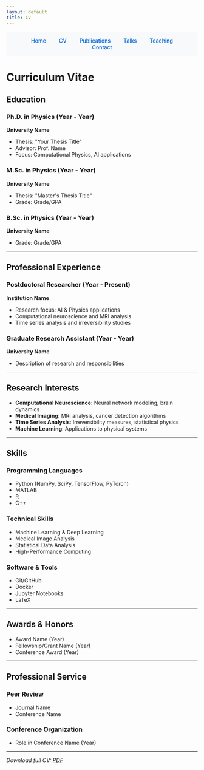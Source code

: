 ```yaml
---
layout: default
title: CV
---
```


<nav style="background: #f8f9fa; padding: 15px; border-radius: 6px; margin-bottom: 30px; text-align: center;">
  <a href="/" style="color: #0366d6; text-decoration: none; margin: 0 15px; font-weight: 500;">Home</a>
  <a href="/cv" style="color: #0366d6; text-decoration: none; margin: 0 15px; font-weight: 500;">CV</a>
  <a href="/publications" style="color: #0366d6; text-decoration: none; margin: 0 15px; font-weight: 500;">Publications</a>
  <a href="/talks" style="color: #0366d6; text-decoration: none; margin: 0 15px; font-weight: 500;">Talks</a>
  <a href="/teaching" style="color: #0366d6; text-decoration: none; margin: 0 15px; font-weight: 500;">Teaching</a>
  <a href="/contact" style="color: #0366d6; text-decoration: none; margin: 0 15px; font-weight: 500;">Contact</a>
</nav>

# Curriculum Vitae

## Education

### Ph.D. in Physics (Year - Year)
**University Name**
- Thesis: "Your Thesis Title"
- Advisor: Prof. Name
- Focus: Computational Physics, AI applications

### M.Sc. in Physics (Year - Year)
**University Name**
- Thesis: "Master's Thesis Title"
- Grade: Grade/GPA

### B.Sc. in Physics (Year - Year)
**University Name**
- Grade: Grade/GPA

---

## Professional Experience

### Postdoctoral Researcher (Year - Present)
**Institution Name**
- Research focus: AI & Physics applications
- Computational neuroscience and MRI analysis
- Time series analysis and irreversibility studies

### Graduate Research Assistant (Year - Year)
**University Name**
- Description of research and responsibilities

---

## Research Interests

- **Computational Neuroscience**: Neural network modeling, brain dynamics
- **Medical Imaging**: MRI analysis, cancer detection algorithms
- **Time Series Analysis**: Irreversibility measures, statistical physics
- **Machine Learning**: Applications to physical systems

---

## Skills

### Programming Languages
- Python (NumPy, SciPy, TensorFlow, PyTorch)
- MATLAB
- R
- C++

### Technical Skills
- Machine Learning & Deep Learning
- Medical Image Analysis
- Statistical Data Analysis
- High-Performance Computing

### Software & Tools
- Git/GitHub
- Docker
- Jupyter Notebooks
- LaTeX

---

## Awards & Honors

- Award Name (Year)
- Fellowship/Grant Name (Year)
- Conference Award (Year)

---

## Professional Service

### Peer Review
- Journal Name
- Conference Name

### Conference Organization
- Role in Conference Name (Year)

---

*Download full CV: [PDF](assets/cv.pdf)*